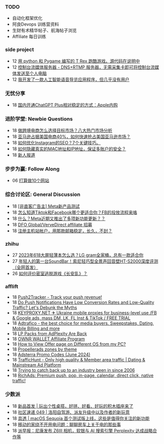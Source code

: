 ### TODO
-  自动化框架优化
-  阿良Devops 训练营资料
-  生财有术精华帖子、航海帖子浏览
-  Affiliate 每日训练

### side project
<!-- sideproject:START -->
-  12 [用 python 和 Pygame 编写的 T Rex 跑酷游戏。源代码在说明中](https://www.youtube.com/watch?v=pZySIXSelCA)
-  12 [控制台流媒体服务器 - DNS+RTMP 服务器，无需采集卡即可将控制台流媒体发送至个人电脑](https://github.com/Aioros/console-streaming-server)
-  12 [我开发了一款人工智能语音导览应用程序，但几乎没有用户](https://www.reddit.com/r/SideProject/comments/18gpp0e/ive_built_an_ai_audio_tour_app_but_have_almost_no/)<!-- sideproject:END -->


### 无忧分享
<!-- ruyo:START -->
-  18 [国内开通ChatGPT Plus相对稳定的方式：Apple内购](https://51.ruyo.net/18681.html)<!-- ruyo:END -->

### 进阶学堂: Newbie Questions
<!-- advertcn1:START -->
-  18 [做跨境电商怎么选择目标市场？八大热门市场分析](https://www.advertcn.com/thread-115410-1-1.html)
-  18 [亚马逊占据美国电商40%，如何快速抢占美国亚马逊市场？](https://www.advertcn.com/thread-115409-1-1.html)
-  18 [如何优化Instagram的SEO？7个关键技巧。](https://www.advertcn.com/thread-115406-1-1.html)
-  18 [如何隐藏真实的MAC地址和IP地址，保证多账户的安全？](https://www.advertcn.com/thread-115405-1-1.html)
-  18 [新人报道](https://www.advertcn.com/thread-115403-1-1.html)<!-- advertcn1:END -->

### 步步为赢: Follow Along
<!-- advertcn2:START -->
-  06 [打算做10个网站](https://www.advertcn.com/thread-115247-1-1.html)<!-- advertcn2:END -->

### 综合讨论区: General Discussion
<!-- advertcn3:START -->
-  18 [[非直客广告主] Meta新产品测试](https://www.advertcn.com/thread-115417-1-1.html)
-  18 [怎么知道Tiktok和Facebook哪个更适合你？FB的投放流程来咯](https://www.advertcn.com/thread-115415-1-1.html)
-  18 [什么？Meta近期又推出了多项新功能更新？？](https://www.advertcn.com/thread-115413-1-1.html)
-  18 [DFO Global/VerveDirect affiliate 招募](https://www.advertcn.com/thread-115408-1-1.html)
-  18 [注册主机站帐户，用那款邮箱稳定，长久，不封？](https://www.advertcn.com/thread-115407-1-1.html)<!-- advertcn3:END -->


### zhihu
<!-- zhihu:START -->
-  27 [2023年618大屏轻薄本怎么选？LG gram全家桶，总有一款适合你](http://zhuanlan.zhihu.com/p/632641888?utm_campaign=rss&utm_medium=rss&utm_source=rss&utm_content=title)
-  27 [年轻人的第一台SoundBar！索尼轻巧型全景声回音壁HT-S2000深度评测（全网首发）](http://zhuanlan.zhihu.com/p/630990296?utm_campaign=rss&utm_medium=rss&utm_source=rss&utm_content=title)
-  26 [如何评价密室逃脱游戏《长安乱》？](http://www.zhihu.com/question/563950552/answer/3045961312?utm_campaign=rss&utm_medium=rss&utm_source=rss&utm_content=title)<!-- zhihu:END -->

### afflift
<!-- afflift:START -->
-  18 [Push2Tracker - Track your push revenue!](https://afflift.com/f/threads/push2tracker-track-your-push-revenue.13278/)
-  18 [Do Push Notifications Have Low Conversion Rates and Low-Quality Traffic? Let&#39;s Debunk the Myths](https://afflift.com/f/threads/do-push-notifications-have-low-conversion-rates-and-low-quality-traffic-lets-debunk-the-myths.13300/)
-  18 [KEYPROXY.NET ✈ Ukraine mobile proxies for business-level use /FB &amp; Google ads, mass DM, LK, FL Inst &amp; TikTok / FREE TRIAL](https://afflift.com/f/threads/keyproxy-net-%E2%9C%88-ukraine-mobile-proxies-for-business-level-use-fb-google-ads-mass-dm-lk-fl-inst-tiktok-free-trial.12900/)
-  18 [Adtrafico - the best choice for media buyers. Sweepstakes, Dating, Mobile Billing and more](https://afflift.com/f/threads/adtrafico-the-best-choice-for-media-buyers-sweepstakes-dating-mobile-billing-and-more.4312/)
-  18 [LP Packs from AdPlexity Are Back](https://afflift.com/f/threads/lp-packs-from-adplexity-are-back.13284/)
-  18 [OWNR WALLET Affiliate Program](https://afflift.com/f/threads/ownr-wallet-affiliate-program.9733/)
-  18 [How to View Offer page on Different OS from my PC?](https://afflift.com/f/threads/how-to-view-offer-page-on-different-os-from-my-pc.13296/)
-  18 [Propellerads zones by theme](https://afflift.com/f/threads/propellerads-zones-by-theme.13293/)
-  18 [Adsterra Promo Codes &lpar;June 2024&rpar;](https://afflift.com/f/threads/adsterra-promo-codes-june-2024.13269/)
-  18 [TrafficHunt - Only high quality &amp; Member area traffic | Dating &amp; Mainstream Ad Platform](https://afflift.com/f/threads/traffichunt-only-high-quality-member-area-traffic-dating-mainstream-ad-platform.10862/)
-  18 [Trying to catch back up to an industry been in since 2006](https://afflift.com/f/threads/trying-to-catch-back-up-to-an-industry-been-in-since-2006.13299/)
-  18 [RichAds: Premium push, pop, in-page, calendar, direct click, native traffic!](https://afflift.com/f/threads/richads-premium-push-pop-in-page-calendar-direct-click-native-traffic.991/)<!-- afflift:END -->

### 少数派
<!-- sspai:START -->
-  18 [新品首发 | 玩出个性桌搭，好拼、好看、好玩的积木插座来了](https://sspai.com/post/89696)
-  18 [社区速递 049 | 洛阳自驾游、派友升级中以及作者的新玩意](https://sspai.com/post/89710)
-  18 [具透 | macOS Sequoia 首个测试版上线，这些是值得你关注的新功能](https://sspai.com/post/89629)
-  18 [移动的家绕不开用电问题：聊聊房车上关于电的那些事](https://sspai.com/post/88929)
-  18 [派早报：尼康发布 Z6Ⅲ 相机，软银与 AI 搜索引擎 Perplexity 达成战略合作等](https://sspai.com/post/89685)<!-- sspai:END -->
